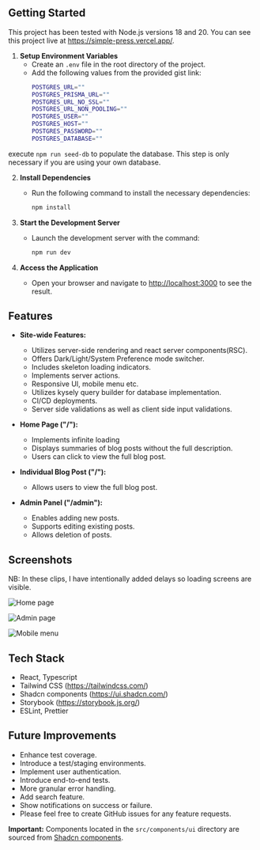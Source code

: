 ## Getting Started

This project has been tested with Node.js versions 18 and 20.
You can see this project live at https://simple-press.vercel.app/.

1. **Setup Environment Variables**
   - Create an `.env` file in the root directory of the project.
   - Add the following values from the provided gist link:
     ```bash
     POSTGRES_URL=""
     POSTGRES_PRISMA_URL=""
     POSTGRES_URL_NO_SSL=""
     POSTGRES_URL_NON_POOLING=""
     POSTGRES_USER=""
     POSTGRES_HOST=""
     POSTGRES_PASSWORD=""
     POSTGRES_DATABASE=""
     ```

execute `npm run seed-db` to populate the database. This step is only necessary if you are using your own database.

2. **Install Dependencies**
   - Run the following command to install the necessary dependencies:
     ```bash
     npm install
     ```

3. **Start the Development Server**
   - Launch the development server with the command:
     ```bash
     npm run dev
     ```

4. **Access the Application**
   - Open your browser and navigate to [http://localhost:3000](http://localhost:3000) to see the result.


## Features

- **Site-wide Features:**
    - Utilizes server-side rendering and react server components(RSC).
    - Offers Dark/Light/System Preference mode switcher.
    - Includes skeleton loading indicators.
    - Implements server actions.
    - Responsive UI, mobile menu etc.
    - Utilizes kysely query builder for database implementation.
    - CI/CD deployments.
    - Server side validations as well as client side input validations.

- **Home Page ("/"):**
    - Implements infinite loading
    - Displays summaries of blog posts without the full description.
    - Users can click to view the full blog post.

- **Individual Blog Post ("/<blog-post-id>"):**
    - Allows users to view the full blog post.

- **Admin Panel ("/admin"):**
    - Enables adding new posts.
    - Supports editing existing posts.
    - Allows deletion of posts.

## Screenshots
NB: In these clips, I have intentionally added delays so loading screens are visible.

![Home page](https://github.com/pahans/simple-press/assets/1552869/7ad7bc7d-de9c-4309-abb0-831334292fdc)


![Admin page](https://github.com/pahans/simple-press/assets/1552869/08117dac-d8dc-443e-ad40-67c8b539be15)


![Mobile menu](https://github.com/pahans/simple-press/assets/1552869/437916f3-c91e-43e2-b556-cb8704a0dd8b)



## Tech Stack

- React, Typescript
- Tailwind CSS (https://tailwindcss.com/)
- Shadcn components (https://ui.shadcn.com/)
- Storybook (https://storybook.js.org/)
- ESLint, Prettier

## Future Improvements

- Enhance test coverage.
- Introduce a test/staging environments.
- Implement user authentication.
- Introduce end-to-end tests.
- More granular error handling.
- Add search feature.
- Show notifications on success or failure.
- Please feel free to create GitHub issues for any feature requests.


**Important:** Components located in the `src/components/ui` directory are sourced from [Shadcn components](https://ui.shadcn.com/).
